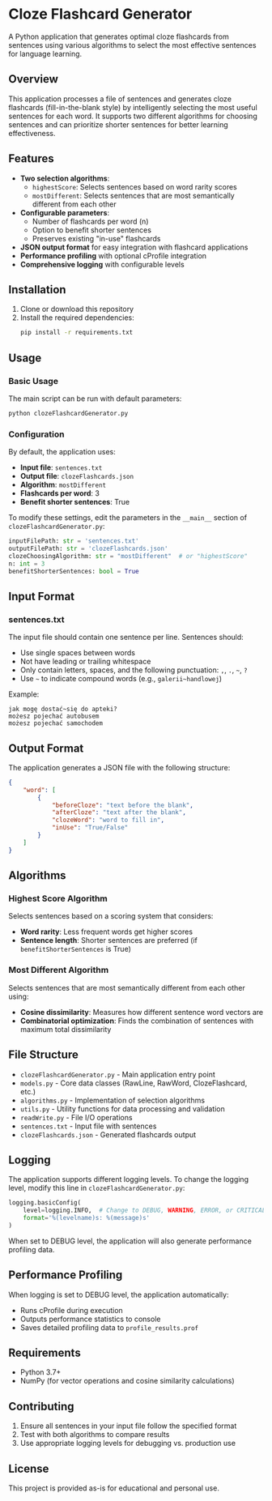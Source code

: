 # Cloze Flashcard Generator

A Python application that generates optimal cloze flashcards from sentences using various algorithms to select the most effective sentences for language learning.

## Overview

This application processes a file of sentences and generates cloze flashcards (fill-in-the-blank style) by intelligently selecting the most useful sentences for each word. It supports two different algorithms for choosing sentences and can prioritize shorter sentences for better learning effectiveness.

## Features

- **Two selection algorithms**:
  - `highestScore`: Selects sentences based on word rarity scores
  - `mostDifferent`: Selects sentences that are most semantically different from each other
- **Configurable parameters**:
  - Number of flashcards per word (n)
  - Option to benefit shorter sentences
  - Preserves existing "in-use" flashcards
- **JSON output format** for easy integration with flashcard applications
- **Performance profiling** with optional cProfile integration
- **Comprehensive logging** with configurable levels

## Installation

1. Clone or download this repository
2. Install the required dependencies:
   ```bash
   pip install -r requirements.txt
   ```

## Usage

### Basic Usage

The main script can be run with default parameters:

```bash
python clozeFlashcardGenerator.py
```

### Configuration

By default, the application uses:
- **Input file**: `sentences.txt`
- **Output file**: `clozeFlashcards.json`
- **Algorithm**: `mostDifferent`
- **Flashcards per word**: 3
- **Benefit shorter sentences**: True

To modify these settings, edit the parameters in the `__main__` section of `clozeFlashcardGenerator.py`:

```python
inputFilePath: str = 'sentences.txt'
outputFilePath: str = 'clozeFlashcards.json'
clozeChoosingAlgorithm: str = "mostDifferent"  # or "highestScore"
n: int = 3
benefitShorterSentences: bool = True
```

## Input Format

### sentences.txt

The input file should contain one sentence per line. Sentences should:
- Use single spaces between words
- Not have leading or trailing whitespace
- Only contain letters, spaces, and the following punctuation: `,`, `.`, `~`, `?`
- Use `~` to indicate compound words (e.g., `galerii~handlowej`)

Example:
```
jak mogę dostać~się do apteki?
możesz pojechać autobusem
możesz pojechać samochodem
```

## Output Format

The application generates a JSON file with the following structure:

```json
{
    "word": [
        {
            "beforeCloze": "text before the blank",
            "afterCloze": "text after the blank",
            "clozeWord": "word to fill in",
            "inUse": "True/False"
        }
    ]
}
```

## Algorithms

### Highest Score Algorithm

Selects sentences based on a scoring system that considers:
- **Word rarity**: Less frequent words get higher scores
- **Sentence length**: Shorter sentences are preferred (if `benefitShorterSentences` is True)

### Most Different Algorithm

Selects sentences that are most semantically different from each other using:
- **Cosine dissimilarity**: Measures how different sentence word vectors are
- **Combinatorial optimization**: Finds the combination of sentences with maximum total dissimilarity

## File Structure

- `clozeFlashcardGenerator.py` - Main application entry point
- `models.py` - Core data classes (RawLine, RawWord, ClozeFlashcard, etc.)
- `algorithms.py` - Implementation of selection algorithms
- `utils.py` - Utility functions for data processing and validation
- `readWrite.py` - File I/O operations
- `sentences.txt` - Input file with sentences
- `clozeFlashcards.json` - Generated flashcards output

## Logging

The application supports different logging levels. To change the logging level, modify this line in `clozeFlashcardGenerator.py`:

```python
logging.basicConfig(
    level=logging.INFO,  # Change to DEBUG, WARNING, ERROR, or CRITICAL
    format='%(levelname)s: %(message)s'
)
```

When set to DEBUG level, the application will also generate performance profiling data.

## Performance Profiling

When logging is set to DEBUG level, the application automatically:
- Runs cProfile during execution
- Outputs performance statistics to console
- Saves detailed profiling data to `profile_results.prof`

## Requirements

- Python 3.7+
- NumPy (for vector operations and cosine similarity calculations)

## Contributing

1. Ensure all sentences in your input file follow the specified format
2. Test with both algorithms to compare results
3. Use appropriate logging levels for debugging vs. production use

## License

This project is provided as-is for educational and personal use.
